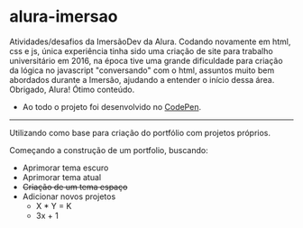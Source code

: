# alura-imersao
Atividades/desafios da ImersãoDev da Alura.
Codando novamente em html, css e js, única experiência tinha sido uma criação de site para trabalho universitário em 2016, na época tive uma grande dificuldade para criação da lógica no javascript "conversando" com o html, assuntos muito bem abordados durante a Imersão, ajudando a entender o início dessa área.
Obrigado, Alura! Ótimo conteúdo.
- Ao todo o projeto foi desenvolvido no [CodePen](https://codepen.io/).

----------------------------------------------------------------

Utilizando como base para criação do portfólio com projetos próprios.

Começando a construção de um portfolio, buscando:
- Aprimorar tema escuro
- Aprimorar tema atual
- ~~Criação de um tema espaço~~
- Adicionar novos projetos
  - X * Y = K
  - 3x + 1
